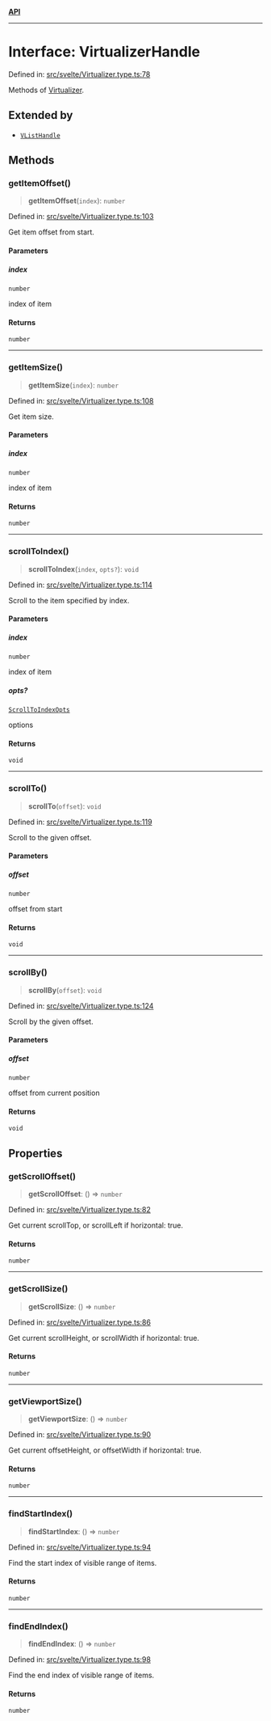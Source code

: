 [**API**](../../API.md)

***

# Interface: VirtualizerHandle

Defined in: [src/svelte/Virtualizer.type.ts:78](https://github.com/inokawa/virtua/blob/34eed8b48e1c1faedc2591408cf599f908a493e8/src/svelte/Virtualizer.type.ts#L78)

Methods of [Virtualizer](../variables/VList.md).

## Extended by

- [`VListHandle`](VListHandle.md)

## Methods

### getItemOffset()

> **getItemOffset**(`index`): `number`

Defined in: [src/svelte/Virtualizer.type.ts:103](https://github.com/inokawa/virtua/blob/34eed8b48e1c1faedc2591408cf599f908a493e8/src/svelte/Virtualizer.type.ts#L103)

Get item offset from start.

#### Parameters

##### index

`number`

index of item

#### Returns

`number`

***

### getItemSize()

> **getItemSize**(`index`): `number`

Defined in: [src/svelte/Virtualizer.type.ts:108](https://github.com/inokawa/virtua/blob/34eed8b48e1c1faedc2591408cf599f908a493e8/src/svelte/Virtualizer.type.ts#L108)

Get item size.

#### Parameters

##### index

`number`

index of item

#### Returns

`number`

***

### scrollToIndex()

> **scrollToIndex**(`index`, `opts?`): `void`

Defined in: [src/svelte/Virtualizer.type.ts:114](https://github.com/inokawa/virtua/blob/34eed8b48e1c1faedc2591408cf599f908a493e8/src/svelte/Virtualizer.type.ts#L114)

Scroll to the item specified by index.

#### Parameters

##### index

`number`

index of item

##### opts?

[`ScrollToIndexOpts`](../../react/interfaces/ScrollToIndexOpts.md)

options

#### Returns

`void`

***

### scrollTo()

> **scrollTo**(`offset`): `void`

Defined in: [src/svelte/Virtualizer.type.ts:119](https://github.com/inokawa/virtua/blob/34eed8b48e1c1faedc2591408cf599f908a493e8/src/svelte/Virtualizer.type.ts#L119)

Scroll to the given offset.

#### Parameters

##### offset

`number`

offset from start

#### Returns

`void`

***

### scrollBy()

> **scrollBy**(`offset`): `void`

Defined in: [src/svelte/Virtualizer.type.ts:124](https://github.com/inokawa/virtua/blob/34eed8b48e1c1faedc2591408cf599f908a493e8/src/svelte/Virtualizer.type.ts#L124)

Scroll by the given offset.

#### Parameters

##### offset

`number`

offset from current position

#### Returns

`void`

## Properties

### getScrollOffset()

> **getScrollOffset**: () => `number`

Defined in: [src/svelte/Virtualizer.type.ts:82](https://github.com/inokawa/virtua/blob/34eed8b48e1c1faedc2591408cf599f908a493e8/src/svelte/Virtualizer.type.ts#L82)

Get current scrollTop, or scrollLeft if horizontal: true.

#### Returns

`number`

***

### getScrollSize()

> **getScrollSize**: () => `number`

Defined in: [src/svelte/Virtualizer.type.ts:86](https://github.com/inokawa/virtua/blob/34eed8b48e1c1faedc2591408cf599f908a493e8/src/svelte/Virtualizer.type.ts#L86)

Get current scrollHeight, or scrollWidth if horizontal: true.

#### Returns

`number`

***

### getViewportSize()

> **getViewportSize**: () => `number`

Defined in: [src/svelte/Virtualizer.type.ts:90](https://github.com/inokawa/virtua/blob/34eed8b48e1c1faedc2591408cf599f908a493e8/src/svelte/Virtualizer.type.ts#L90)

Get current offsetHeight, or offsetWidth if horizontal: true.

#### Returns

`number`

***

### findStartIndex()

> **findStartIndex**: () => `number`

Defined in: [src/svelte/Virtualizer.type.ts:94](https://github.com/inokawa/virtua/blob/34eed8b48e1c1faedc2591408cf599f908a493e8/src/svelte/Virtualizer.type.ts#L94)

Find the start index of visible range of items.

#### Returns

`number`

***

### findEndIndex()

> **findEndIndex**: () => `number`

Defined in: [src/svelte/Virtualizer.type.ts:98](https://github.com/inokawa/virtua/blob/34eed8b48e1c1faedc2591408cf599f908a493e8/src/svelte/Virtualizer.type.ts#L98)

Find the end index of visible range of items.

#### Returns

`number`
